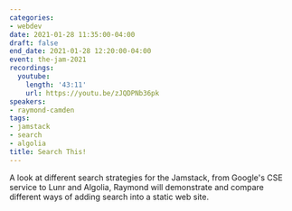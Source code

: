 ```yaml
---
categories:
- webdev
date: 2021-01-28 11:35:00-04:00
draft: false
end_date: 2021-01-28 12:20:00-04:00
event: the-jam-2021
recordings:
  youtube:
    length: '43:11'
    url: https://youtu.be/zJQDPNb36pk
speakers:
- raymond-camden
tags:
- jamstack
- search
- algolia
title: Search This!
---
```



A look at different search strategies for the Jamstack, from Google's CSE service to Lunr and Algolia, Raymond will demonstrate and compare different ways of adding search into a static web site.
